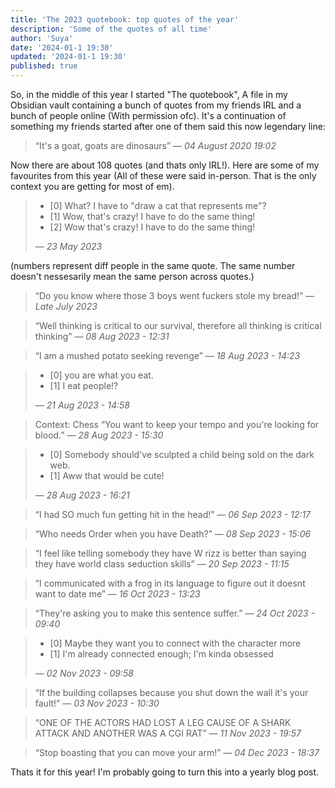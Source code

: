 ```yaml
---
title: 'The 2023 quotebook: top quotes of the year'
description: 'Some of the quotes of all time'
author: 'Suya'
date: '2024-01-1 19:30'
updated: '2024-01-1 19:30'
published: true
---
```


So, in the middle of this year I started "The quotebook",
A file in my Obsidian vault containing a bunch of quotes from my friends IRL
and a bunch of people online (With permission ofc).
It's a continuation of something my friends started after one of them said this now legendary line:

> “It's a goat, goats are dinosaurs”
> — <cite>04 August 2020 19:02</cite>

Now there are about 108 quotes (and thats only IRL!). Here are some of my favourites from this year (All of these were said in-person. That is the only context you are getting for most of em).

> - [0] What? I have to "draw a cat that represents me"?
> - [1] Wow, that's crazy! I have to do the same thing!
> - [2] Wow that's crazy! I have to do the same thing!
>
> — <cite>23 May 2023</cite>

(numbers represent diff people in the same quote. The same number doesn't nessesarily mean the same person across quotes.)

> “Do you know where those 3 boys went fuckers stole my bread!”
> — <cite>Late July 2023</cite>

> “Well thinking is critical to our survival, therefore all thinking is critical thinking”
> — <cite>08 Aug 2023 - 12:31</cite>

> “I am a mushed potato seeking revenge”
> — <cite>18 Aug 2023 - 14:23</cite>

> - [0] you are what you eat.
> - [1] I eat people!?
>
> — <cite>21 Aug 2023 - 14:58</cite>

> Context: Chess
> “You want to keep your tempo and you're looking for blood.”
> — <cite>28 Aug 2023 - 15:30</cite>

> - [0] Somebody should've sculpted a child being sold on the dark web.
> - [1] Aww that would be cute!
>
> — <cite>28 Aug 2023 - 16:21</cite>

> “I had SO much fun getting hit in the head!”
> — <cite>06 Sep 2023 - 12:17</cite>

> “Who needs Order when you have Death?”
> — <cite>08 Sep 2023 - 15:06</cite>

> “I feel like telling somebody they have W rizz is better than saying they have world class seduction skills”
> — <cite>20 Sep 2023 - 11:15</cite>

> “I communicated with a frog in its language to figure out it doesnt want to date me”
> — <cite>16 Oct 2023 - 13:23</cite>

> “They're asking you to make this sentence suffer.”
> — <cite>24 Oct 2023 - 09:40</cite>

> - [0] Maybe they want you to connect with the character more
> - [1] I'm already connected enough; I'm kinda obsessed
>
> — <cite>02 Nov 2023 - 09:58</cite>

> “If the building collapses because you shut down the wall it's your fault!”
> — <cite>03 Nov 2023 - 10:30</cite>

> “ONE OF THE ACTORS HAD LOST A LEG CAUSE OF A SHARK ATTACK AND ANOTHER WAS A CGI RAT”
> — <cite>11 Nov 2023 - 19:57</cite>

> “Stop boasting that you can move your arm!”
> — <cite>04 Dec 2023 - 18:37</cite>

Thats it for this year! I'm probably going to turn this into a yearly blog post.
